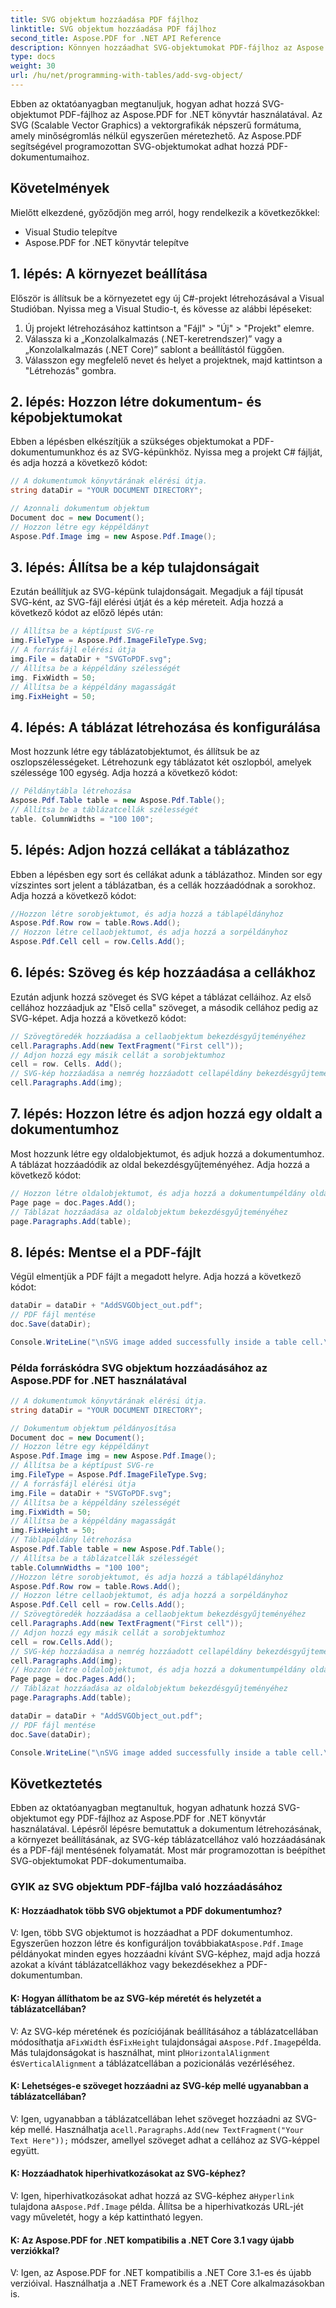 ```yaml
---
title: SVG objektum hozzáadása PDF fájlhoz
linktitle: SVG objektum hozzáadása PDF fájlhoz
second_title: Aspose.PDF for .NET API Reference
description: Könnyen hozzáadhat SVG-objektumokat PDF-fájlhoz az Aspose.PDF for .NET segítségével.
type: docs
weight: 30
url: /hu/net/programming-with-tables/add-svg-object/
---
```

Ebben az oktatóanyagban megtanuljuk, hogyan adhat hozzá SVG-objektumot PDF-fájlhoz az Aspose.PDF for .NET könyvtár használatával. Az SVG (Scalable Vector Graphics) a vektorgrafikák népszerű formátuma, amely minőségromlás nélkül egyszerűen méretezhető. Az Aspose.PDF segítségével programozottan SVG-objektumokat adhat hozzá PDF-dokumentumaihoz.

## Követelmények

Mielőtt elkezdené, győződjön meg arról, hogy rendelkezik a következőkkel:

- Visual Studio telepítve
- Aspose.PDF for .NET könyvtár telepítve

## 1. lépés: A környezet beállítása

Először is állítsuk be a környezetet egy új C#-projekt létrehozásával a Visual Studióban. Nyissa meg a Visual Studio-t, és kövesse az alábbi lépéseket:

1. Új projekt létrehozásához kattintson a "Fájl" > "Új" > "Projekt" elemre.
2. Válassza ki a „Konzolalkalmazás (.NET-keretrendszer)” vagy a „Konzolalkalmazás (.NET Core)” sablont a beállítástól függően.
3. Válasszon egy megfelelő nevet és helyet a projektnek, majd kattintson a "Létrehozás" gombra.

## 2. lépés: Hozzon létre dokumentum- és képobjektumokat

Ebben a lépésben elkészítjük a szükséges objektumokat a PDF-dokumentumunkhoz és az SVG-képünkhöz. Nyissa meg a projekt C# fájlját, és adja hozzá a következő kódot:

```csharp
// A dokumentumok könyvtárának elérési útja.
string dataDir = "YOUR DOCUMENT DIRECTORY";

// Azonnali dokumentum objektum
Document doc = new Document();
// Hozzon létre egy képpéldányt
Aspose.Pdf.Image img = new Aspose.Pdf.Image();
```

## 3. lépés: Állítsa be a kép tulajdonságait

Ezután beállítjuk az SVG-képünk tulajdonságait. Megadjuk a fájl típusát SVG-ként, az SVG-fájl elérési útját és a kép méreteit. Adja hozzá a következő kódot az előző lépés után:

```csharp
// Állítsa be a képtípust SVG-re
img.FileType = Aspose.Pdf.ImageFileType.Svg;
// A forrásfájl elérési útja
img.File = dataDir + "SVGToPDF.svg";
// Állítsa be a képpéldány szélességét
img. FixWidth = 50;
// Állítsa be a képpéldány magasságát
img.FixHeight = 50;
```

## 4. lépés: A táblázat létrehozása és konfigurálása

Most hozzunk létre egy táblázatobjektumot, és állítsuk be az oszlopszélességeket. Létrehozunk egy táblázatot két oszlopból, amelyek szélessége 100 egység. Adja hozzá a következő kódot:

```csharp
// Példánytábla létrehozása
Aspose.Pdf.Table table = new Aspose.Pdf.Table();
// Állítsa be a táblázatcellák szélességét
table. ColumnWidths = "100 100";
```

## 5. lépés: Adjon hozzá cellákat a táblázathoz

Ebben a lépésben egy sort és cellákat adunk a táblázathoz. Minden sor egy vízszintes sort jelent a táblázatban, és a cellák hozzáadódnak a sorokhoz. Adja hozzá a következő kódot:

```csharp
//Hozzon létre sorobjektumot, és adja hozzá a táblapéldányhoz
Aspose.Pdf.Row row = table.Rows.Add();
// Hozzon létre cellaobjektumot, és adja hozzá a sorpéldányhoz
Aspose.Pdf.Cell cell = row.Cells.Add();
```

## 6. lépés: Szöveg és kép hozzáadása a cellákhoz

Ezután adjunk hozzá szöveget és SVG képet a táblázat celláihoz. Az első cellához hozzáadjuk az "Első cella" szöveget, a második cellához pedig az SVG-képet. Adja hozzá a következő kódot:

```csharp
// Szövegtöredék hozzáadása a cellaobjektum bekezdésgyűjteményéhez
cell.Paragraphs.Add(new TextFragment("First cell"));
// Adjon hozzá egy másik cellát a sorobjektumhoz
cell = row. Cells. Add();
// SVG-kép hozzáadása a nemrég hozzáadott cellapéldány bekezdésgyűjteményéhez
cell.Paragraphs.Add(img);
```

## 7. lépés: Hozzon létre és adjon hozzá egy oldalt a dokumentumhoz

Most hozzunk létre egy oldalobjektumot, és adjuk hozzá a dokumentumhoz. A táblázat hozzáadódik az oldal bekezdésgyűjteményéhez. Adja hozzá a következő kódot:

```csharp
// Hozzon létre oldalobjektumot, és adja hozzá a dokumentumpéldány oldalgyűjteményéhez
Page page = doc.Pages.Add();
// Táblázat hozzáadása az oldalobjektum bekezdésgyűjteményéhez
page.Paragraphs.Add(table);
```

## 8. lépés: Mentse el a PDF-fájlt

Végül elmentjük a PDF fájlt a megadott helyre. Adja hozzá a következő kódot:

```csharp
dataDir = dataDir + "AddSVGObject_out.pdf";
// PDF fájl mentése
doc.Save(dataDir);

Console.WriteLine("\nSVG image added successfully inside a table cell.\nFile saved at " + dataDir);
```

### Példa forráskódra SVG objektum hozzáadásához az Aspose.PDF for .NET használatával

```csharp
// A dokumentumok könyvtárának elérési útja.
string dataDir = "YOUR DOCUMENT DIRECTORY";

// Dokumentum objektum példányosítása
Document doc = new Document();
// Hozzon létre egy képpéldányt
Aspose.Pdf.Image img = new Aspose.Pdf.Image();
// Állítsa be a képtípust SVG-re
img.FileType = Aspose.Pdf.ImageFileType.Svg;
// A forrásfájl elérési útja
img.File = dataDir + "SVGToPDF.svg";
// Állítsa be a képpéldány szélességét
img.FixWidth = 50;
// Állítsa be a képpéldány magasságát
img.FixHeight = 50;
// Táblapéldány létrehozása
Aspose.Pdf.Table table = new Aspose.Pdf.Table();
// Állítsa be a táblázatcellák szélességét
table.ColumnWidths = "100 100";
//Hozzon létre sorobjektumot, és adja hozzá a táblapéldányhoz
Aspose.Pdf.Row row = table.Rows.Add();
// Hozzon létre cellaobjektumot, és adja hozzá a sorpéldányhoz
Aspose.Pdf.Cell cell = row.Cells.Add();
// Szövegtöredék hozzáadása a cellaobjektum bekezdésgyűjteményéhez
cell.Paragraphs.Add(new TextFragment("First cell"));
// Adjon hozzá egy másik cellát a sorobjektumhoz
cell = row.Cells.Add();
// SVG-kép hozzáadása a nemrég hozzáadott cellapéldány bekezdésgyűjteményéhez
cell.Paragraphs.Add(img);
// Hozzon létre oldalobjektumot, és adja hozzá a dokumentumpéldány oldalgyűjteményéhez
Page page = doc.Pages.Add();
// Táblázat hozzáadása az oldalobjektum bekezdésgyűjteményéhez
page.Paragraphs.Add(table);

dataDir = dataDir + "AddSVGObject_out.pdf";
// PDF fájl mentése
doc.Save(dataDir);

Console.WriteLine("\nSVG image added successfully inside a table cell.\nFile saved at " + dataDir);            
```

## Következtetés

Ebben az oktatóanyagban megtanultuk, hogyan adhatunk hozzá SVG-objektumot egy PDF-fájlhoz az Aspose.PDF for .NET könyvtár használatával. Lépésről lépésre bemutattuk a dokumentum létrehozásának, a környezet beállításának, az SVG-kép táblázatcellához való hozzáadásának és a PDF-fájl mentésének folyamatát. Most már programozottan is beépíthet SVG-objektumokat PDF-dokumentumaiba.

### GYIK az SVG objektum PDF-fájlba való hozzáadásához

#### K: Hozzáadhatok több SVG objektumot a PDF dokumentumhoz?

 V: Igen, több SVG objektumot is hozzáadhat a PDF dokumentumhoz. Egyszerűen hozzon létre és konfiguráljon továbbiakat`Aspose.Pdf.Image` példányokat minden egyes hozzáadni kívánt SVG-képhez, majd adja hozzá azokat a kívánt táblázatcellákhoz vagy bekezdésekhez a PDF-dokumentumban.

#### K: Hogyan állíthatom be az SVG-kép méretét és helyzetét a táblázatcellában?

 V: Az SVG-kép méretének és pozíciójának beállításához a táblázatcellában módosíthatja a`FixWidth` és`FixHeight` tulajdonságai a`Aspose.Pdf.Image`példa. Más tulajdonságokat is használhat, mint pl`HorizontalAlignment` és`VerticalAlignment` a táblázatcellában a pozicionálás vezérléséhez.

#### K: Lehetséges-e szöveget hozzáadni az SVG-kép mellé ugyanabban a táblázatcellában?

 V: Igen, ugyanabban a táblázatcellában lehet szöveget hozzáadni az SVG-kép mellé. Használhatja a`cell.Paragraphs.Add(new TextFragment("Your Text Here"));` módszer, amellyel szöveget adhat a cellához az SVG-képpel együtt.

#### K: Hozzáadhatok hiperhivatkozásokat az SVG-képhez?

 V: Igen, hiperhivatkozásokat adhat hozzá az SVG-képhez a`Hyperlink` tulajdona a`Aspose.Pdf.Image` példa. Állítsa be a hiperhivatkozás URL-jét vagy műveletét, hogy a kép kattintható legyen.

#### K: Az Aspose.PDF for .NET kompatibilis a .NET Core 3.1 vagy újabb verziókkal?

V: Igen, az Aspose.PDF for .NET kompatibilis a .NET Core 3.1-es és újabb verzióival. Használhatja a .NET Framework és a .NET Core alkalmazásokban is.
